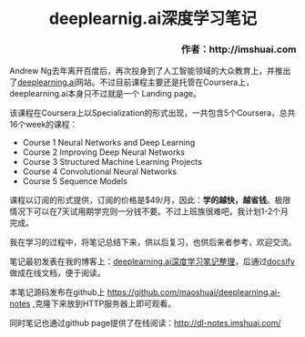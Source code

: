 
<h1  align="center">deeplearnig.ai深度学习笔记</h1>
<h3  align="right">作者：http://imshuai.com</h3>

Andrew Ng去年离开百度后，再次投身到了人工智能领域的大众教育上，并推出了[deeplearning.ai](http://www.deeplearning.ai)网站。不过目前课程主要还是托管在Coursera上，deeplearning.ai本身只不过就是一个 Landing page。

该课程在Coursera上以Specialization的形式出现，一共包含5个Coursera，总共16个week的课程：
* Course 1 Neural Networks and Deep Learning
* Course 2 Improving Deep Neural Networks 
* Course 3 Structured Machine Learning Projects 
* Course 4 Convolutional Neural Networks
* Course 5 Sequence Models 


课程以订阅的形式提供，订阅的价格是$49/月，因此：**学的越快，越省钱**。极限情况下可以在7天试用期学完则一分钱不要。不过上班族很难吧，我计划1-2个月完成。


我在学习的过程中，将笔记总结下来，供以后复习，也供后来者参考，欢迎交流。

笔记最初发表在我的博客上：[deeplearning.ai深度学习笔记整理](http://imshuai.com/tag/deeplearning-ai-notes/)，后通过[docsify](https://docsify.js.org/)做成在线文档，便于阅读。

本笔记源码发布在github上 https://github.com/maoshuai/deeplearning.ai-notes ,克隆下来放到HTTP服务器上即可观看。

同时笔记也通过github page提供了在线阅读：http://dl-notes.imshuai.com/






